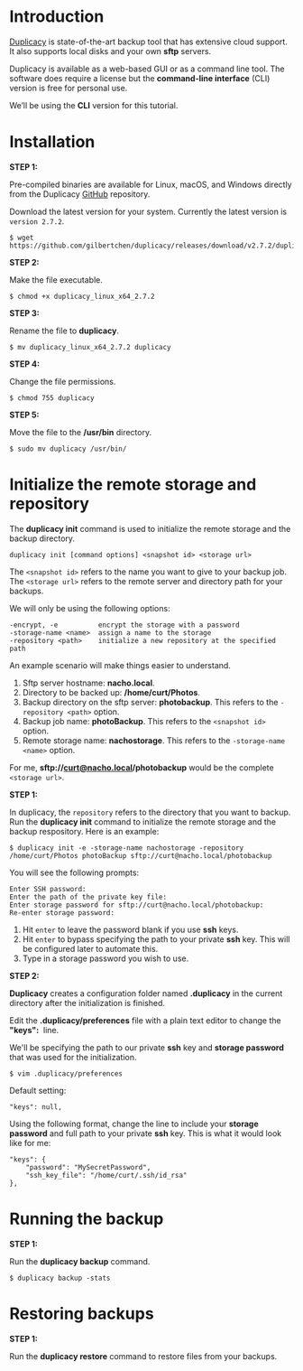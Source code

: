 # Introduction

[Duplicacy](https://duplicacy.com) is state-of-the-art backup tool that has extensive cloud support. It also supports local disks and your own **sftp** servers.     

Duplicacy is available as a web-based GUI or as a command line tool. 
The software does require a license but the **command-line interface** (CLI) version is free for personal use.  
  
We’ll be using the **CLI** version for this tutorial.

# Installation    

**STEP 1:**   

Pre-compiled binaries are available for Linux, macOS, and Windows directly from the Duplicacy [GitHub](https://github.com/gilbertchen/duplicacy/releases) repository.

Download the latest version for your system. Currently the latest version is `version 2.7.2`.
~~~
$ wget https://github.com/gilbertchen/duplicacy/releases/download/v2.7.2/duplicacy_linux_x64_2.7.2
~~~

**STEP 2:**    

Make the file executable.
~~~
$ chmod +x duplicacy_linux_x64_2.7.2
~~~
   
**STEP 3:**  

Rename the file to **duplicacy**.
~~~
$ mv duplicacy_linux_x64_2.7.2 duplicacy
~~~

**STEP 4:**  

Change the file permissions.
~~~
$ chmod 755 duplicacy
~~~

**STEP 5:**  

Move the file to the **/usr/bin** directory.
~~~
$ sudo mv duplicacy /usr/bin/
~~~

# Initialize the remote storage and repository

The **duplicacy init** command is used to initialize the remote storage and the backup directory.
~~~
duplicacy init [command options] <snapshot id> <storage url>
~~~
The `<snapshot id>` refers to the name you want to give to your backup job.    
The `<storage url>` refers to the remote server and directory path for your backups.

We will only be using the following options:
~~~
-encrypt, -e          encrypt the storage with a password
-storage-name <name>  assign a name to the storage
-repository <path>    initialize a new repository at the specified path
~~~

An example scenario will make things easier to understand.

1. Sftp server hostname: **nacho.local**.
2. Directory to be backed up: **/home/curt/Photos**.
3. Backup directory on the sftp server: **photobackup**. This refers to the `-repository <path>` option.
4. Backup job name: **photoBackup**. This refers to the `<snapshot id>` option.
5. Remote storage name: **nachostorage**. This refers to the `-storage-name <name>` option.

For me, **sftp://curt@nacho.local/photobackup** would be the complete `<storage url>`.    

**STEP 1:**      

In duplicacy, the `repository` refers to the directory that you want to backup. Run the **duplicacy init** command to initialize the remote storage and the backup respository. Here is an example:
~~~
$ duplicacy init -e -storage-name nachostorage -repository /home/curt/Photos photoBackup sftp://curt@nacho.local/photobackup
~~~
You will see the following prompts:
~~~
Enter SSH password:
Enter the path of the private key file:
Enter storage password for sftp://curt@nacho.local/photobackup:
Re-enter storage password:
~~~

1. Hit `enter` to leave the password blank if you use **ssh** keys.       
2. Hit `enter` to bypass specifying the path to your private **ssh** key. This will be configured later to automate this.   
3. Type in a storage password you wish to use.

**STEP 2:**    

**Duplicacy** creates a configuration folder named **.duplicacy** in the current directory after the initialization is finished.   

Edit the **.duplicacy/preferences** file with a plain text editor to change the **"keys":**&nbsp; line.    

We'll be specifying the path to our private **ssh** key and **storage password** that was used for the initialization.
~~~
$ vim .duplicacy/preferences
~~~

Default setting:
~~~
"keys": null,
~~~

Using the following format, change the line to include your **storage password** and full path to your private **ssh** key. This is what it would look like for me:
~~~
"keys": {
    "password": "MySecretPassword",
    "ssh_key_file": "/home/curt/.ssh/id_rsa"
},
~~~

# Running the backup

**STEP 1:**    

Run the **duplicacy backup** command.
~~~
$ duplicacy backup -stats
~~~

# Restoring backups    

**STEP 1:**

Run the **duplicacy restore** command to restore files from your backups.

